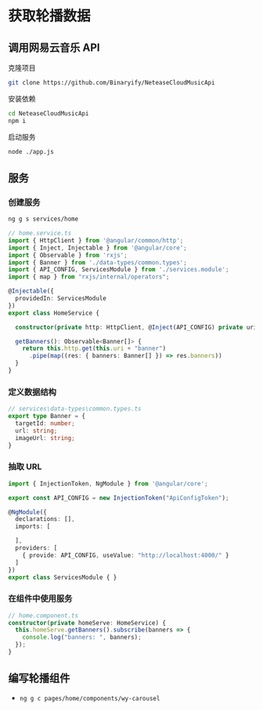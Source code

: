 # 获取轮播数据

## 调用网易云音乐 API

克隆项目

```bash
git clone https://github.com/Binaryify/NeteaseCloudMusicApi
```

安装依赖

```bash
cd NeteaseCloudMusicApi
npm i
```

启动服务

```bash
node ./app.js
```

## 服务

### 创建服务

```bash
ng g s services/home
```

```ts
// home.service.ts
import { HttpClient } from '@angular/common/http';
import { Inject, Injectable } from '@angular/core';
import { Observable } from 'rxjs';
import { Banner } from './data-types/common.types';
import { API_CONFIG, ServicesModule } from './services.module';
import { map } from "rxjs/internal/operators";

@Injectable({
  providedIn: ServicesModule
})
export class HomeService {

  constructor(private http: HttpClient, @Inject(API_CONFIG) private uri: string) { }

  getBanners(): Observable<Banner[]> {
    return this.http.get(this.uri + "banner")
      .pipe(map((res: { banners: Banner[] }) => res.banners))
  }
}
```

### 定义数据结构

```ts
// services\data-types\common.types.ts
export type Banner = {
  targetId: number;
  url: string;
  imageUrl: string;
}
```

### 抽取 URL

```ts
import { InjectionToken, NgModule } from '@angular/core';

export const API_CONFIG = new InjectionToken("ApiConfigToken");

@NgModule({
  declarations: [],
  imports: [

  ],
  providers: [
    { provide: API_CONFIG, useValue: "http://localhost:4000/" }
  ]
})
export class ServicesModule { }
```

### 在组件中使用服务

```ts
// home.component.ts
constructor(private homeServe: HomeService) {
  this.homeServe.getBanners().subscribe(banners => {
    console.log("banners: ", banners);
  });
}
```

## 编写轮播组件

* `ng g c pages/home/components/wy-carousel`